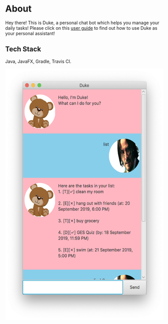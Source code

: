# About
Hey there! This is Duke, a personal chat bot which helps you manage your daily tasks! Please click on this [user guide](https://chriskheng.github.io/duke/) to find out how to use Duke as your personal assistant!

## Tech Stack
Java, JavaFX, Gradle, Travis CI.

<img src="/docs/Ui.png" width="600" height="800">
